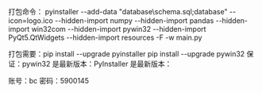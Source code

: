


打包命令：
pyinstaller --add-data "database\schema.sql;database" --icon=logo.ico --hidden-import numpy --hidden-import pandas --hidden-import win32com --hidden-import pywin32 --hidden-import PyQt5.QtWidgets --hidden-import resources -F -w main.py

打包需要：pip install --upgrade pyinstaller
pip install --upgrade pywin32
保证：pywin32 是最新版本：PyInstaller 是最新版本：

账号：bc
密码：5900145